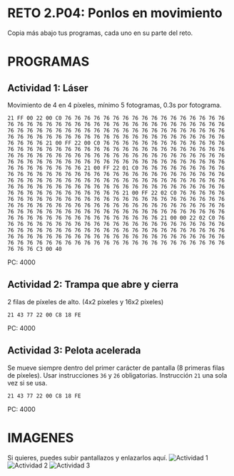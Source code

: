 # RETO 2.P04: Ponlos en movimiento
Copia más abajo tus programas, cada uno en su parte del reto.

# PROGRAMAS

## Actividad 1: Láser
Movimiento de 4 en 4 píxeles, mínimo 5 fotogramas, 0.3s por fotograma.
```
21 FF 00 22 00 C0 76 76 76 76 76 76 76 76 76 76 76 76 76 76 76 76 76 76 76 76 76 76 76 76 76 76 76 76 76 76 76 76 76 76 76 76 76 76 76 76 76 76 76 76 76 76 76 76 76 76 76 76 76 76 76 76 76 76 76 76 76 76 76 76 76 76 76 76 76 76 76 76 76 76 76 76 76 76 76 76 76 76 76 76 76 76 76 76 76 76 21 00 FF 22 00 C0 76 76 76 76 76 76 76 76 76 76 76 76 76 76 76 76 76 76 76 76 76 76 76 76 76 76 76 76 76 76 76 76 76 76 76 76 76 76 76 76 76 76 76 76 76 76 76 76 76 76 76 76 76 76 76 76 76 76 76 76 76 76 76 76 76 76 76 76 76 76 76 76 76 76 76 76 76 76 76 76 76 76 76 76 76 76 76 76 76 76 21 00 FF 22 01 C0 76 76 76 76 76 76 76 76 76 76 76 76 76 76 76 76 76 76 76 76 76 76 76 76 76 76 76 76 76 76 76 76 76 76 76 76 76 76 76 76 76 76 76 76 76 76 76 76 76 76 76 76 76 76 76 76 76 76 76 76 76 76 76 76 76 76 76 76 76 76 76 76 76 76 76 76 76 76 76 76 76 76 76 76 76 76 76 76 76 76 21 00 FF 22 02 C0 76 76 76 76 76 76 76 76 76 76 76 76 76 76 76 76 76 76 76 76 76 76 76 76 76 76 76 76 76 76 76 76 76 76 76 76 76 76 76 76 76 76 76 76 76 76 76 76 76 76 76 76 76 76 76 76 76 76 76 76 76 76 76 76 76 76 76 76 76 76 76 76 76 76 76 76 76 76 76 76 76 76 76 76 76 76 76 76 76 76 21 00 00 22 02 C0 76 76 76 76 76 76 76 76 76 76 76 76 76 76 76 76 76 76 76 76 76 76 76 76 76 76 76 76 76 76 76 76 76 76 76 76 76 76 76 76 76 76 76 76 76 76 76 76 76 76 76 76 76 76 76 76 76 76 76 76 76 76 76 76 76 76 76 76 76 76 76 76 76 76 76 76 76 76 76 76 76 76 76 76 76 76 76 76 76 76 76 76 76 76 76 76 C3 00 40
```
PC: 4000

## Actividad 2: Trampa que abre y cierra
2 filas de píxeles de alto. (4x2 píxeles y 16x2 píxeles)
```
21 43 77 22 00 C8 18 FE
```
PC: 4000

## Actividad 3: Pelota acelerada
Se mueve siempre dentro del primer carácter de pantalla (8 primeras filas de píxeles).
Usar instrucciones `36` y `26` obligatorias. Instrucción `21` una sola vez si se usa.
```
21 43 77 22 00 C8 18 FE
```
PC: 4000

# IMAGENES
Si quieres, puedes subir pantallazos y enlazarlos aquí.
![Actividad 1](/tuimagen1.png)
![Actividad 2](/tuimagen2.png)
![Actividad 3](/tuimagen3.png)
